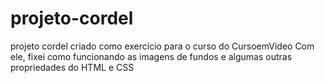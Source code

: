 # projeto-cordel
projeto cordel criado como exercício para o curso do CursoemVideo
Com ele, fixei como funcionando as imagens de fundos e algumas outras propriedades do HTML e CSS
